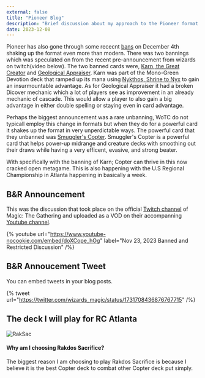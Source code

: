 ```yaml
---
external: false
title: "Pioneer Blog"
description: "Brief discussion about my approach to the Pioneer format."
date: 2023-12-08
---
```


Pioneer has also gone through some rececnt [bans](https://magic.wizards.com/en/news/announcements/december-4-2023-banned-and-restricted-announcement) on December 4th shaking up the format even more than modern. There was two bannings which was speculated on from the recent pre-announcement from wizards on twitch(video below). The two banned cards were, [Karn, the Great Creator](https://scryfall.com/card/war/1/karn-the-great-creator) and [Geological Appraiser](https://scryfall.com/card/lci/150/geological-appraiser). Karn was part of the Mono-Green Devotion deck that ramped up its mana using [Nykthos, Shrine to Nyx](https://scryfall.com/card/ths/223/nykthos-shrine-to-nyx) to gain an insurmountable advantage. As for Geological Appraiser it had a broken Dicover mechanic which a lot of players see as improvement in an already mechanic of cascade. This would allow a player to also gain a big advantage in either double spelling or staying even in card advantage.

Perhaps the biggest announcement was a rare unbanning, WoTC do not typicall employ this change in formats but when they do for a powerful card it shakes up the format in very unperdictable ways. The powerful card that they unbanned was [Smuggler's Copter](https://scryfall.com/card/nec/160/smugglers-copter). Smuggler's Copter is a powerful card that helps power-up midrange and creature decks with smoothing out their draws while having a very efficent, evasive, and strong beater.

With specifically with the banning of Karn; Copter can thrive in this now cracked open metagame. This is also happening with the U.S Regional Championship in Atlanta happening in basically a week.

## B&R Announcement

This was the discussion that took place on the official [Twitch channel](https://www.twitch.tv/magic) of Magic: The Gathering and uploaded as a VOD on their accompanning [Youtube channel](https://www.youtube.com/@mtg).

{% youtube url="https://www.youtube-nocookie.com/embed/doXCope_hOg" label="Nov 23, 2023 Banned and Restricted Discussion" /%}

## B&R Annoucement Tweet

You can embed tweets in your blog posts.

{% tweet url="<https://twitter.com/wizards_magic/status/1731708436876767715>" /%}

## The deck I will play for RC Atlanta

![RakSac](https://i.imgur.com/OUBEzum.jpg)

#### Why am I choosing Rakdos Sacrifice?

The biggest reason I am choosing to play Rakdos Sacrifice is because I believe it is the best Copter deck to combat other Copter deck put simply.

